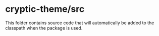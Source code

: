 # cryptic-theme/src

This folder contains source code that will automatically be added to the classpath when
the package is used.

